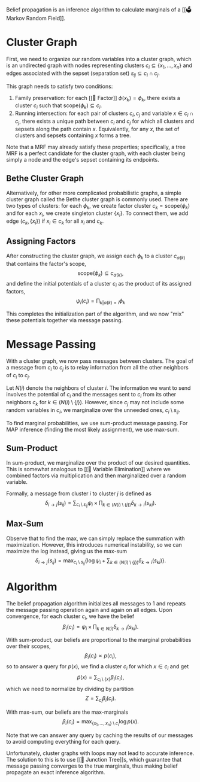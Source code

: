 Belief propagation is an inference algorithm to calculate marginals of a [[🗳️ Markov Random Field]].

# Cluster Graph
First, we need to organize our random variables into a cluster graph, which is an undirected graph with nodes representing clusters $c_i \subseteq \{ x_1, \ldots, x_n \}$ and edges associated with the sepset (separation set) $s_{ij} \subseteq c_i \cap c_j$.

This graph needs to satisfy two conditions:
1. Family preservation: for each [[🍪 Factor]] $\phi(x_k) = \phi_k$, there exists a cluster $c_i$ such that $\text{scope}(\phi_k) \subseteq c_i$.
2. Running intersection: for each pair of clusters $c_i, c_j$ and variable $x \in c_i \cap c_j$, there exists a unique path between $c_i$ and $c_j$ for which all clusters and sepsets along the path contain $x$. Equivalently, for any $x$, the set of clusters and sepsets containing $x$ forms a tree.

Note that a MRF may already satisfy these properties; specifically, a tree MRF is a perfect candidate for the cluster graph, with each cluster being simply a node and the edge's sepset containing its endpoints.

## Bethe Cluster Graph
Alternatively, for other more complicated probabilistic graphs, a simple cluster graph called the Bethe cluster graph is commonly used. There are two types of clusters: for each $\phi_k$, we create factor cluster $c_k = \text{scope}(\phi_k)$ and for each $x_i$, we create singleton cluster $\{ x_i \}$. To connect them, we add edge $(c_k, \{ x_ i \})$ if $x_i \in c_k$ for all $x_i$ and $c_k$.

## Assigning Factors
After constructing the cluster graph, we assign each $\phi_k$ to a cluster $c_{\alpha(k)}$ that contains the factor's scope, $$\text{scope}(\phi_k) \subseteq c_{\alpha(k)},$$ and define the initial potentials of a cluster $c_i$ as the product of its assigned factors, $$\psi_i(c_i) = \prod_{k \vert \alpha(k) = i} \phi_k$$

This completes the initialization part of the algorithm, and we now "mix" these potentials together via message passing.

# Message Passing
With a cluster graph, we now pass messages between clusters. The goal of a message from $c_i$ to $c_j$ is to relay information from all the other neighbors of $c_i$ to $c_j$.

Let $N(i)$ denote the neighbors of cluster $i$. The information we want to send involves the potential of $c_i$ and the messages sent to $c_i$ from its other neighbors $c_k$ for $k \in (N(i) \setminus \{ j \})$. However, since $c_j$ may not include some random variables in $c_i$, we marginalize over the unneeded ones, $c_i \setminus s_{ij}$.

To find marginal probabilities, we use sum-product message passing. For MAP inference (finding the most likely assignment), we use max-sum.

## Sum-Product
In sum-product, we marginalize over the product of our desired quantities. This is somewhat analogous to [[🔫 Variable Elimination]] where we combined factors via multiplication and then marginalized over a random variable.

Formally, a message from cluster $i$ to cluster $j$ is defined as $$\delta_{i \rightarrow j} (s_{ij}) = \sum_{c_i \setminus s_{ij}} \psi_i \times \prod_{k \in (N(i) \setminus \{ j \})} \delta_{k \rightarrow i}(s_{ki}).$$

## Max-Sum
Observe that to find the max, we can simply replace the summation with maximization. However, this introduces numerical instability, so we can maximize the log instead, giving us the max-sum $$\delta_{i \rightarrow j}(s_{ij}) = \max_{c_i \setminus s_{ij}} \left\{ \log \psi_i + \sum_{k \in (N(i) \setminus \{ j \})} \delta_{k \rightarrow i}(s_{ki}) \right\}.$$

# Algorithm
The belief propagation algorithm initializes all messages to $1$ and repeats the message passing operation again and again on all edges. Upon convergence, for each cluster $c_i$, we have the belief $$\beta_i(c_i) = \psi_i \times \prod_{k \in N(i)} \delta_{k \rightarrow i}(s_{ki}).$$

With sum-product, our beliefs are proportional to the marginal probabilities over their scopes, $$\beta_i (c_i) \propto  p(c_i),$$ so to answer a query for $p(x)$, we find a cluster $c_i$ for which $x \in c_i$ and get $$\tilde{p}(x) = \sum_{c_i \setminus \{ x \}} \beta_i (c_i),$$ which we need to normalize by dividing by partition $$Z = \sum_{c_i}\beta_i(c_i).$$

With max-sum, our beliefs are the max-marginals $$\beta_i(c_i) = \max_{\{ x_1, \ldots, x_n \} \setminus c_i} \log p(x).$$

Note that we can answer any query by caching the results of our messages to avoid computing everything for each query.

Unfortunately, cluster graphs with loops may not lead to accurate inference. The solution to this is to use [[🌲 Junction Tree]]s, which guarantee that message passing converges to the true marginals, thus making belief propagate an exact inference algorithm.